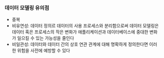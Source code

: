 ### 데이터 모델링 유의점

- 중복
- 비유연성: 데이터 정의르 데이터의 사용 프로세스와 분리함으로써 데이터 모델링은 데이터 혹은 프로세스의 작은 변화가 애플리케이션과 데이터베이스에 중대한 변화가 일으킬 수 있는 가능성을 줄인다
- 비일관성: 데이터와 데이터 간의 상호 연관 관계에 대해 명확하게 정의한다면 이러한 위험을 사전에 예방할 수 있다

